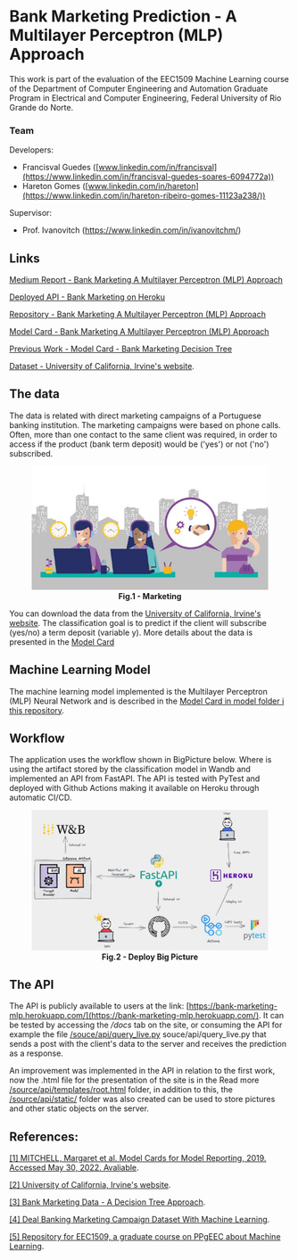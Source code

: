# Bank Marketing Prediction - A Multilayer Perceptron (MLP) Approach
This work is part of the evaluation of the EEC1509 Machine Learning course of the Department of Computer Engineering and Automation Graduate Program in Electrical and Computer Engineering, Federal University of Rio Grande do Norte.

### Team
Developers:
- Francisval Guedes ([www.linkedin.com/in/francisval](https://www.linkedin.com/in/francisval-guedes-soares-6094772a))
- Hareton Gomes ([www.linkedin.com/in/hareton](https://www.linkedin.com/in/hareton-ribeiro-gomes-11123a238/))

Supervisor:
- Prof. Ivanovitch (https://www.linkedin.com/in/ivanovitchm/)

## Links

[Medium Report - Bank Marketing A Multilayer Perceptron (MLP) Approach](https://github.com/francisvalguedes/bank_marketing_mlp/tree/master/model)

[Deployed API - Bank Marketing on Heroku](https://bank-marketing-mlp.herokuapp.com/)

[Repository - Bank Marketing A Multilayer Perceptron (MLP) Approach](https://github.com/francisvalguedes/bank_marketing_mlp)

[Model Card - Bank Marketing A Multilayer Perceptron (MLP) Approach](https://github.com/francisvalguedes/bank_marketing_mlp/tree/master/model)

[Previous Work - Model Card - Bank Marketing Decision Tree](https://github.com/francisvalguedes/bank_marketing/tree/master/classification)

[Dataset - University of California, Irvine's website](http://archive.ics.uci.edu/ml/datasets/Bank+Marketing).

## The data
The data is related with direct marketing campaigns of a Portuguese banking institution. The marketing campaigns were based on phone calls. Often, more than one contact to the same client was required, in order to access if the product (bank term deposit) would be ('yes') or not ('no') subscribed. 

<figure>
<center><img src="./figures/marketing.png" width="800"></center>
<figcaption align = "center"><b>Fig.1 - Marketing</b></figcaption>
</figure>

You can download the data from the [University of California, Irvine's website](http://archive.ics.uci.edu/ml/datasets/Bank+Marketing). The classification goal is to predict if the client will subscribe (yes/no) a term deposit (variable y). More details about the data is presented in the [Model Card](https://github.com/francisvalguedes/bank_marketing_mlp/tree/master/model)

## Machine Learning Model
The machine learning model implemented is the Multilayer Perceptron (MLP) Neural Network and is described in the [Model Card in model folder i this repository](https://github.com/francisvalguedes/bank_marketing_mlp/tree/master/model).


## Workflow
The application uses the workflow shown in BigPicture below. Where is using the artifact stored by the classification model in Wandb and implemented an API from FastAPI. The API is tested with PyTest and deployed with Github Actions making it available on Heroku through automatic CI/CD.

<figure>
<center><img src="./figures/big_picture_deploy.jpeg" width="800"></center>
<figcaption align = "center"><b>Fig.2 - Deploy Big Picture</b></figcaption>
</figure>

## The API
The API is publicly available to users at the link: [https://bank-marketing-mlp.herokuapp.com/](https://bank-marketing-mlp.herokuapp.com/). It can be tested by accessing the */docs* tab on the site, or consuming the API for example the file [/souce/api/query_live.py](./souce/api/query_live.py) souce/api/query_live.py that sends a post with the client's data to the server and receives the prediction as a response.

An improvement was implemented in the API in relation to the first work, now the .html file for the presentation of the site is in the Read more [/source/api/templates/root.html](./source/api/templates/root.html) folder, in addition to this, the [/source/api/static/](./source/api/static/) folder was also created can be used to store pictures and other static objects on the server.


## References:

[[1] MITCHELL, Margaret et al. Model Cards for Model Reporting, 2019. Accessed May 30, 2022. Avaliable](https://arxiv.org/abs/1810.03993).

[[2] University of California, Irvine's website](http://archive.ics.uci.edu/ml/datasets/Bank+Marketing).

[[3] Bank Marketing Data - A Decision Tree Approach](https://www.kaggle.com/code/shirantha/bank-marketing-data-a-decision-tree-approach/notebook).

[[4] Deal Banking Marketing Campaign Dataset With Machine Learning](https://medium.com/@nutanbhogendrasharma/deal-banking-marketing-campaign-dataset-with-machine-learning-9c1f84ad285d).

[[5] Repository for EEC1509, a graduate course on PPgEEC about Machine Learning](https://github.com/ivanovitchm/ppgeecmachinelearning).
